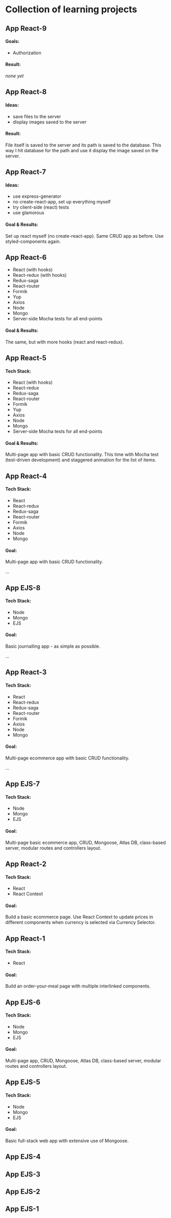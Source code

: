 # Collection of learning projects

## App React-9

#### Goals:

- Authorization

#### Result:

_none yet_

## App React-8

#### Ideas:

- save files to the server
- display images saved to the server

#### Result:

File itself is saved to the server and its path is saved to the database. This way I hit database for the path and use it display the image saved on the server.

## App React-7

#### Ideas:

- use express-generator
- no create-react-app, set up everything myself
- try client-side (react) tests
- use glamorous

#### Goal & Results:

Set up react myself (no create-react-app). Same CRUD app as before. Use styled-components again.

## App React-6

- React (with hooks)
- React-redux (with hooks)
- Redux-saga
- React-router
- Formik
- Yup
- Axios
- Node
- Mongo
- Server-side Mocha tests for all end-points

#### Goal & Results:

The same, but with more hooks (react and react-redux).

## App React-5

#### Tech Stack:

- React (with hooks)
- React-redux
- Redux-saga
- React-router
- Formik
- Yup
- Axios
- Node
- Mongo
- Server-side Mocha tests for all end-points

#### Goal & Results:

Multi-page app with basic CRUD functionality. This time with Mocha test (test-driven development) and staggered animation for the list of items.

## App React-4

#### Tech Stack:

- React
- React-redux
- Redux-saga
- React-router
- Formik
- Axios
- Node
- Mongo

#### Goal:

Multi-page app with basic CRUD functionality.

...

## App EJS-8

#### Tech Stack:

- Node
- Mongo
- EJS

#### Goal:

Basic journalling app - as simple as possible.

...

## App React-3

#### Tech Stack:

- React
- React-redux
- Redux-saga
- React-router
- Formik
- Axios
- Node
- Mongo

#### Goal:

Multi-page ecommerce app with basic CRUD functionality.

...

## App EJS-7

#### Tech Stack:

- Node
- Mongo
- EJS

#### Goal:

Multi-page basic ecommerce app, CRUD, Mongoose, Atlas DB, class-based server, modular routes and controllers layout.

## App React-2

#### Tech Stack:

- React
- React Context

#### Goal:

Build a basic ecommerce page. Use React Context to update prices
in different components when currency is selected via Currency Selector.

## App React-1

#### Tech Stack:

- React

#### Goal:

Build an order-your-meal page with multiple interlinked components.

## App EJS-6

#### Tech Stack:

- Node
- Mongo
- EJS

#### Goal:

Multi-page app, CRUD, Mongoose, Atlas DB, class-based server, modular routes and controllers layout.

## App EJS-5

#### Tech Stack:

- Node
- Mongo
- EJS

#### Goal:

Basic full-stack web app with extensive use of Mongoose.

## App EJS-4

## App EJS-3

## App EJS-2

## App EJS-1
